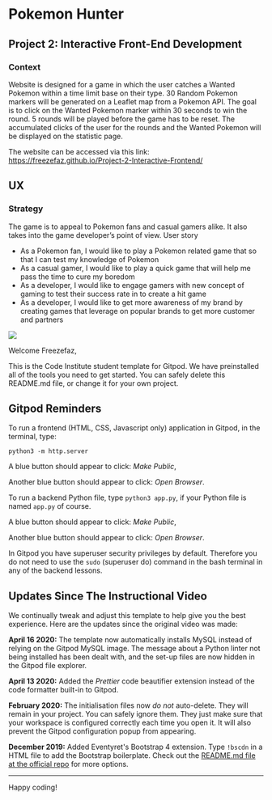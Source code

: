 # Pokemon Hunter

## Project 2: Interactive Front-End Development 

### Context
Website is designed for a game in which the user catches a Wanted Pokemon within a time limit base on their type. 30 Random Pokemon markers will be generated on a Leaflet map from a Pokemon API. The goal is to click on the Wanted Pokemon marker within 30 seconds to win the round. 5 rounds will be played before the game has to be reset. The accumulated clicks of the user for the rounds and the Wanted Pokemon will be displayed on the statistic page. 

The website can be accessed  via this link: https://freezefaz.github.io/Project-2-Interactive-Frontend/

## UX

### Strategy
The game is to appeal to Pokemon fans and casual gamers alike. It also takes into the game developer’s point of view.
User story 
- As a Pokemon fan, I would like to play a Pokemon related game that so that I can test my knowledge of Pokemon
- As a casual gamer, I would like to play a quick game that will help me pass the time to cure my boredom
- As a developer, I would like to engage gamers with new concept of gaming to test their success rate in to create a hit game
- As a developer, I would like to get more awareness of my brand by creating games that leverage on popular brands to get more customer and partners


<img src="https://codeinstitute.s3.amazonaws.com/fullstack/ci_logo_small.png" style="margin: 0;">

Welcome Freezefaz,

This is the Code Institute student template for Gitpod. We have preinstalled all of the tools you need to get started. You can safely delete this README.md file, or change it for your own project.

## Gitpod Reminders

To run a frontend (HTML, CSS, Javascript only) application in Gitpod, in the terminal, type:

`python3 -m http.server`

A blue button should appear to click: *Make Public*,

Another blue button should appear to click: *Open Browser*.

To run a backend Python file, type `python3 app.py`, if your Python file is named `app.py` of course.

A blue button should appear to click: *Make Public*,

Another blue button should appear to click: *Open Browser*.

In Gitpod you have superuser security privileges by default. Therefore you do not need to use the `sudo` (superuser do) command in the bash terminal in any of the backend lessons.

## Updates Since The Instructional Video

We continually tweak and adjust this template to help give you the best experience. Here are the updates since the original video was made:

**April 16 2020:** The template now automatically installs MySQL instead of relying on the Gitpod MySQL image. The message about a Python linter not being installed has been dealt with, and the set-up files are now hidden in the Gitpod file explorer.

**April 13 2020:** Added the _Prettier_ code beautifier extension instead of the code formatter built-in to Gitpod.

**February 2020:** The initialisation files now _do not_ auto-delete. They will remain in your project. You can safely ignore them. They just make sure that your workspace is configured correctly each time you open it. It will also prevent the Gitpod configuration popup from appearing.

**December 2019:** Added Eventyret's Bootstrap 4 extension. Type `!bscdn` in a HTML file to add the Bootstrap boilerplate. Check out the <a href="https://github.com/Eventyret/vscode-bcdn" target="_blank">README.md file at the official repo</a> for more options.

--------

Happy coding!
